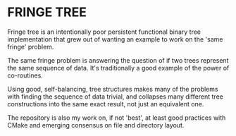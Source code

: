 # FRINGE TREE #

Fringe tree is an intentionally poor persistent functional binary tree implementation that grew out of wanting an example to work on the 'same fringe' problem.

The same fringe problem is answering the question of if two trees represent the same sequence of data. It's traditionally a good example of the power of co-routines.

Using good, self-balancing, tree structures makes many of the problems with finding the sequence of data trivial, and collapses many different tree constructions into the same exact result, not just an equivalent one.

The repository is also my work on, if not 'best', at least good practices with CMake and emerging consensus on file and directory layout.
